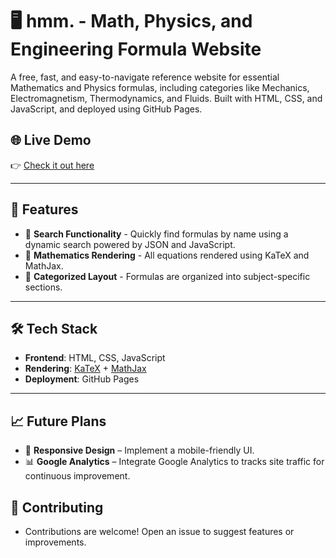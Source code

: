 # 🖥️ hmm. - Math, Physics, and Engineering Formula Website

A free, fast, and easy-to-navigate reference website for essential Mathematics and Physics formulas, including categories like Mechanics, Electromagnetism, Thermodynamics, and Fluids. Built with HTML, CSS, and JavaScript, and deployed using GitHub Pages.

## 🌐 Live Demo
👉 [Check it out here](https://pinapueblo.github.io/hmm-website/)

---

## 📶 Features

- 🔎 **Search Functionality** - Quickly find formulas by name using a dynamic search powered by JSON and JavaScript.
- 🧮 **Mathematics Rendering** -  All equations rendered using KaTeX and MathJax.
- 🧠 **Categorized Layout** - Formulas are organized into subject-specific sections.

---

## 🛠️ Tech Stack

- **Frontend**: HTML, CSS, JavaScript
- **Rendering**: [KaTeX](https://katex.org/) + [MathJax](https://www.mathjax.org/)
- **Deployment**: GitHub Pages

---

## 📈 Future Plans
- 📱 **Responsive Design** – Implement a mobile-friendly UI.
- 📊 **Google Analytics** – Integrate Google Analytics to tracks site traffic for continuous improvement.

## 🤝 Contributing
- Contributions are welcome! Open an issue to suggest features or improvements.
